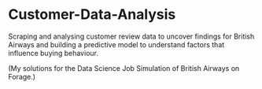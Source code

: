 # Customer-Data-Analysis
Scraping and analysing customer review data to uncover findings for British Airways and building a predictive model to understand factors that influence buying behaviour.

(My solutions for the Data Science Job Simulation of British Airways on Forage.)
